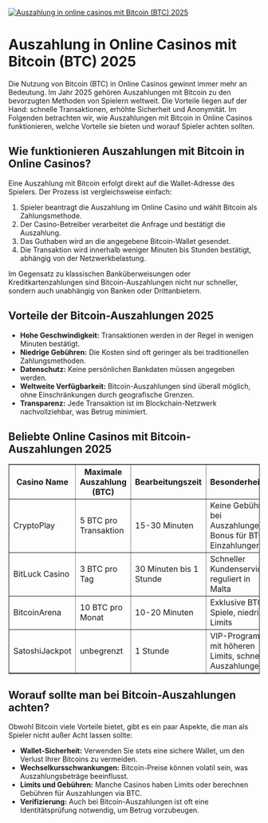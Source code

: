 [![Auszahlung in online casinos mit Bitcoin (BTC) 2025](https://123-caf.pages.dev/gitsignup.png)](https://vrmoo.ru/Bt82HjjY)

<h1>Auszahlung in Online Casinos mit Bitcoin (BTC) 2025</h1>  <p>Die Nutzung von Bitcoin (BTC) in Online Casinos gewinnt immer mehr an Bedeutung. Im Jahr 2025 gehören Auszahlungen mit Bitcoin zu den bevorzugten Methoden von Spielern weltweit. Die Vorteile liegen auf der Hand: schnelle Transaktionen, erhöhte Sicherheit und Anonymität. Im Folgenden betrachten wir, wie Auszahlungen mit Bitcoin in Online Casinos funktionieren, welche Vorteile sie bieten und worauf Spieler achten sollten.</p>  <h2>Wie funktionieren Auszahlungen mit Bitcoin in Online Casinos?</h2> <p>Eine Auszahlung mit Bitcoin erfolgt direkt auf die Wallet-Adresse des Spielers. Der Prozess ist vergleichsweise einfach:</p> <ol>   <li>Spieler beantragt die Auszahlung im Online Casino und wählt Bitcoin als Zahlungsmethode.</li>   <li>Der Casino-Betreiber verarbeitet die Anfrage und bestätigt die Auszahlung.</li>   <li>Das Guthaben wird an die angegebene Bitcoin-Wallet gesendet.</li>   <li>Die Transaktion wird innerhalb weniger Minuten bis Stunden bestätigt, abhängig von der Netzwerkbelastung.</li> </ol> <p>Im Gegensatz zu klassischen Banküberweisungen oder Kreditkartenzahlungen sind Bitcoin-Auszahlungen nicht nur schneller, sondern auch unabhängig von Banken oder Drittanbietern.</p>  <h2>Vorteile der Bitcoin-Auszahlungen 2025</h2> <ul>   <li><strong>Hohe Geschwindigkeit:</strong> Transaktionen werden in der Regel in wenigen Minuten bestätigt.</li>   <li><strong>Niedrige Gebühren:</strong> Die Kosten sind oft geringer als bei traditionellen Zahlungsmethoden.</li>   <li><strong>Datenschutz:</strong> Keine persönlichen Bankdaten müssen angegeben werden.</li>   <li><strong>Weltweite Verfügbarkeit:</strong> Bitcoin-Auszahlungen sind überall möglich, ohne Einschränkungen durch geografische Grenzen.</li>   <li><strong>Transparenz:</strong> Jede Transaktion ist im Blockchain-Netzwerk nachvollziehbar, was Betrug minimiert.</li> </ul>  <h2>Beliebte Online Casinos mit Bitcoin-Auszahlungen 2025</h2> <table border="1" cellpadding="8" cellspacing="0" style="border-collapse: collapse; width: 100%;">   <thead>     <tr>       <th>Casino Name</th>       <th>Maximale Auszahlung (BTC)</th>       <th>Bearbeitungszeit</th>       <th>Besonderheiten</th>     </tr>   </thead>   <tbody>     <tr>       <td>CryptoPlay</td>       <td>5 BTC pro Transaktion</td>       <td>15-30 Minuten</td>       <td>Keine Gebühren bei Auszahlungen, Bonus für BTC-Einzahlungen</td>     </tr>     <tr>       <td>BitLuck Casino</td>       <td>3 BTC pro Tag</td>       <td>30 Minuten bis 1 Stunde</td>       <td>Schneller Kundenservice, reguliert in Malta</td>     </tr>     <tr>       <td>BitcoinArena</td>       <td>10 BTC pro Monat</td>       <td>10-20 Minuten</td>       <td>Exklusive BTC-Spiele, niedrige Limits</td>     </tr>     <tr>       <td>SatoshiJackpot</td>       <td>unbegrenzt</td>       <td>1 Stunde</td>       <td>VIP-Programm mit höheren Limits, schnelle Auszahlungen</td>     </tr>   </tbody> </table>  <h2>Worauf sollte man bei Bitcoin-Auszahlungen achten?</h2> <p>Obwohl Bitcoin viele Vorteile bietet, gibt es ein paar Aspekte, die man als Spieler nicht außer Acht lassen sollte:</p> <ul>   <li><strong>Wallet-Sicherheit:</strong> Verwenden Sie stets eine sichere Wallet, um den Verlust Ihrer Bitcoins zu vermeiden.</li>   <li><strong>Wechselkursschwankungen:</strong> Bitcoin-Preise können volatil sein, was Auszahlungsbeträge beeinflusst.</li>   <li><strong>Limits und Gebühren:</strong> Manche Casinos haben Limits oder berechnen Gebühren für Auszahlungen via BTC.</li>   <li><strong>Verifizierung:</strong> Auch bei Bitcoin-Auszahlungen ist oft eine Identitätsprüfung notwendig, um Betrug vorzubeugen.</li> </ul>